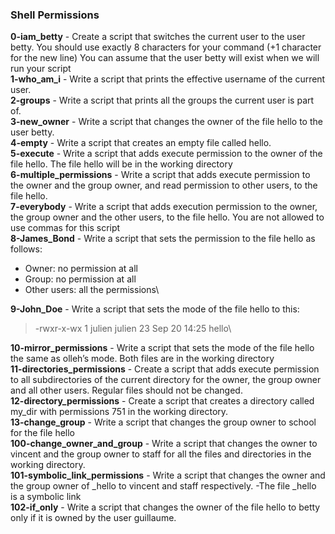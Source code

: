### Shell Permissions
**0-iam_betty** - Create a script that switches the current user to the user betty.
You should use exactly 8 characters for your command (+1 character for the new line)
You can assume that the user betty will exist when we will run your script <br>
**1-who_am_i** - Write a script that prints the effective username of the current user.\
**2-groups** - Write a script that prints all the groups the current user is part of.\
**3-new_owner** - Write a script that changes the owner of the file hello to the user betty.\
**4-empty** - Write a script that creates an empty file called hello.\
**5-execute** - Write a script that adds execute permission to the owner of the file hello.
The file hello will be in the working directory\
**6-multiple_permissions** - Write a script that adds execute permission to the owner and the group owner, and read permission to other users, to the file hello.\
**7-everybody** - Write a script that adds execution permission to the owner, the group owner and the other users, to the file hello. You are not allowed to use commas for this script\
**8-James_Bond** - Write a script that sets the permission to the file hello as follows:
- Owner: no permission at all
- Group: no permission at all
- Other users: all the permissions\
  
**9-John_Doe** - Write a script that sets the mode of the file hello to this:
>-rwxr-x-wx 1 julien julien 23 Sep 20 14:25 hello\

**10-mirror_permissions** - Write a script that sets the mode of the file hello the same as olleh’s mode. Both files are in the working directory\
**11-directories_permissions** - Create a script that adds execute permission to all subdirectories of the current directory for the owner, the group owner and all other users.
Regular files should not be changed.\
**12-directory_permissions** - Create a script that creates a directory called my_dir with permissions 751 in the working directory.\
**13-change_group** - Write a script that changes the group owner to school for the file hello\
**100-change_owner_and_group** - Write a script that changes the owner to vincent and the group owner to staff for all the files and directories in the working directory.\
**101-symbolic_link_permissions** -  Write a script that changes the owner and the group owner of _hello to vincent and staff respectively.
-The file _hello is a symbolic link\
**102-if_only** - Write a script that changes the owner of the file hello to betty only if it is owned by the user guillaume.
